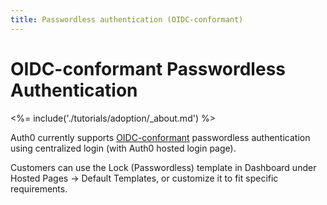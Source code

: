 ```yaml
---
title: Passwordless authentication (OIDC-conformant)
---
```


# OIDC-conformant Passwordless Authentication

<%= include('./tutorials/adoption/_about.md') %>

Auth0 currently supports [OIDC-conformant](/api-auth/tutorials/adoption) passwordless authentication using centralized login (with Auth0 hosted login page).

Customers can use the Lock (Passwordless) template in Dashboard under Hosted Pages -> Default Templates, or customize it to fit specific requirements.